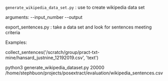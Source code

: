 `generate_wikipedia_data_set.py` : use to create wikipedia data set

arguments:
  --input_number
  --output

export_sentences.py : take a data set and look for sentences meeting criteria



Examples: 

collect_sentences('/scratch/group/pract-txt-mine/hansard_justnine_12192019.csv', 'text')

python3 generate_wikipedia_dataset.py 20000 /home/stephbuon/projects/posextract/evaluation/wikipedia_sentences.csv
